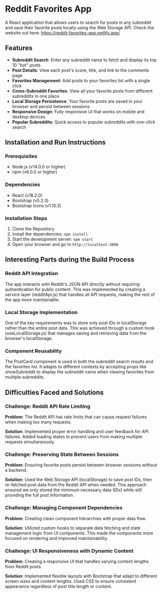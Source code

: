 # Reddit Favorites App

A React application that allows users to search for posts in any subreddit and save their favorite posts locally using the Web Storage API.
Check the website out here: https://reddit-favorites-app.netlify.app/

## Features

- **Subreddit Search**: Enter any subreddit name to fetch and display its top 10 "hot" posts
- **Post Details**: View each post's score, title, and link to the comments page
- **Favorites Management**: Add posts to your favorites list with a single click
- **Cross-Subreddit Favorites**: View all your favorite posts from different subreddits in one place
- **Local Storage Persistence**: Your favorite posts are saved in your browser and persist between sessions
- **Responsive Design**: Fully responsive UI that works on mobile and desktop devices
- **Popular Subreddits**: Quick access to popular subreddits with one-click search

## Installation and Run Instructions

### Prerequisites
- Node.js (v14.0.0 or higher)
- npm (v6.0.0 or higher)

### Dependencies
- React (v18.2.0)
- Bootstrap (v5.2.3)
- Bootstrap Icons (v1.10.3)

### Installation Steps

1. Clone the Repository
2. Install the dependencies: `npm install`
3. Start the development server: `npm start`
4. Open your browser and go to `http://localhost:3000`



## Interesting Parts during the Build Process

### Reddit API Integration
The app interacts with Reddit's JSON API directly without requiring authentication for public content. This was implemented by creating a service layer (redditApi.js) that handles all API requests, making the rest of the app more maintainable.

### Local Storage Implementation
One of the key requirements was to store only post IDs in localStorage rather than the entire post data. This was achieved through a custom hook (useLocalStorage.js) that manages saving and retrieving data from the browser's localStorage.

### Component Reusability
The PostCard component is used in both the subreddit search results and the favorites list. It adapts to different contexts by accepting props like showSubreddit to display the subreddit name when viewing favorites from multiple subreddits.


## Difficulties Faced and Solutions

### Challenge: Reddit API Rate Limiting

**Problem**: The Reddit API has rate limits that can cause request failures when making too many requests.

**Solution**: Implemented proper error handling and user feedback for API failures. Added loading states to prevent users from making multiple requests simultaneously.

### Challenge: Preserving State Between Sessions

**Problem**: Ensuring favorite posts persist between browser sessions without a backend.

**Solution**: Used the Web Storage API (localStorage) to save post IDs, then re-fetched post data from the Reddit API when needed. This approach ensured we only stored the minimum necessary data (IDs) while still providing the full post information.

### Challenge: Managing Component Dependencies

**Problem**: Creating clean component hierarchies with proper data flow.

**Solution**: Utilized custom hooks to separate data fetching and state management logic from UI components. This made the components more focused on rendering and improved maintainability.

### Challenge: UI Responsiveness with Dynamic Content

**Problem**: Creating a responsive UI that handles varying content lengths from Reddit posts.

**Solution**: Implemented flexible layouts with Bootstrap that adapt to different screen sizes and content lengths. Used CSS to ensure consistent appearance regardless of post title length or content.

